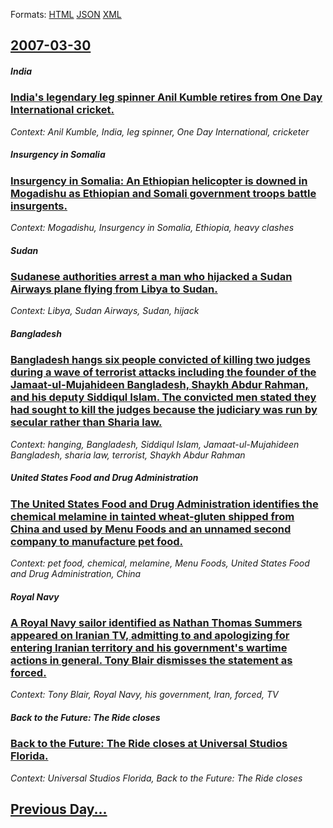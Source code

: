 
Formats: [HTML](2007/03/30/index.html)  [JSON](2007/03/30/index.json)  [XML](2007/03/30/index.xml)  

## [2007-03-30](/news/2007/03/30/index.md)

##### India
### [ India's legendary leg spinner Anil Kumble retires from One Day International cricket. ](/news/2007/03/30/india-s-legendary-leg-spinner-anil-kumble-retires-from-one-day-international-cricket.md)
_Context: Anil Kumble, India, leg spinner, One Day International, cricketer_

##### Insurgency in Somalia
### [ Insurgency in Somalia: An Ethiopian helicopter is downed in Mogadishu as Ethiopian and Somali government troops battle insurgents. ](/news/2007/03/30/insurgency-in-somalia-an-ethiopian-helicopter-is-downed-in-mogadishu-as-ethiopian-and-somali-government-troops-battle-insurgents.md)
_Context: Mogadishu, Insurgency in Somalia, Ethiopia, heavy clashes_

##### Sudan
### [ Sudanese authorities arrest a man who hijacked a Sudan Airways plane flying from Libya to Sudan. ](/news/2007/03/30/sudanese-authorities-arrest-a-man-who-hijacked-a-sudan-airways-plane-flying-from-libya-to-sudan.md)
_Context: Libya, Sudan Airways, Sudan, hijack_

##### Bangladesh
### [ Bangladesh hangs six people convicted of killing two judges during a wave of terrorist attacks including the founder of the Jamaat-ul-Mujahideen Bangladesh, Shaykh Abdur Rahman, and his deputy Siddiqul Islam. The convicted men stated they had sought to kill the judges because the judiciary was run by secular rather than Sharia law. ](/news/2007/03/30/bangladesh-hangs-six-people-convicted-of-killing-two-judges-during-a-wave-of-terrorist-attacks-including-the-founder-of-the-jamaat-ul-mujah.md)
_Context: hanging, Bangladesh, Siddiqul Islam, Jamaat-ul-Mujahideen Bangladesh, sharia law, terrorist, Shaykh Abdur Rahman_

##### United States Food and Drug Administration
### [ The United States Food and Drug Administration identifies the chemical melamine in tainted wheat-gluten shipped from China and used by Menu Foods and an unnamed second company to manufacture pet food. ](/news/2007/03/30/the-united-states-food-and-drug-administration-identifies-the-chemical-melamine-in-tainted-wheat-gluten-shipped-from-china-and-used-by-menu.md)
_Context: pet food, chemical, melamine, Menu Foods, United States Food and Drug Administration, China_

##### Royal Navy
### [ A Royal Navy sailor identified as Nathan Thomas Summers appeared on Iranian TV, admitting to and apologizing for entering Iranian territory and his government's wartime actions in general. Tony Blair dismisses the statement as forced. ](/news/2007/03/30/a-royal-navy-sailor-identified-as-nathan-thomas-summers-appeared-on-iranian-tv-admitting-to-and-apologizing-for-entering-iranian-territory.md)
_Context: Tony Blair, Royal Navy, his government, Iran, forced, TV_

##### Back to the Future: The Ride closes
### [ Back to the Future: The Ride closes at Universal Studios Florida. ](/news/2007/03/30/back-to-the-future-the-ride-closes-at-universal-studios-florida.md)
_Context: Universal Studios Florida, Back to the Future: The Ride closes_

## [Previous Day...](/news/2007/03/29/index.md)

